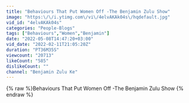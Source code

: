 ```yaml
---
title: "Behaviours That Put Women Off -The Benjamin Zulu Show"
image: "https:\/\/i.ytimg.com\/vi\/4elvAKAk04s\/hqdefault.jpg"
vid_id: "4elvAKAk04s"
categories: "People-Blogs"
tags: ["Behaviours","Women","Benjamin"]
date: "2022-05-08T14:47:20+03:00"
vid_date: "2022-02-11T21:05:20Z"
duration: "PT36M35S"
viewcount: "20713"
likeCount: "585"
dislikeCount: ""
channel: "Benjamin Zulu Ke"
---
```

{% raw %}Behaviours That Put Women Off -The Benjamin Zulu Show {% endraw %}
